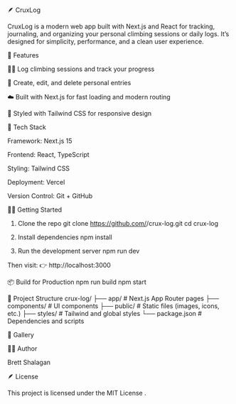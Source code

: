 🪶 CruxLog

CruxLog is a modern web app built with Next.js and React for tracking, journaling, and organizing your personal climbing sessions or daily logs.
It’s designed for simplicity, performance, and a clean user experience.

🚀 Features

🧗‍♂️ Log climbing sessions and track your progress

📝 Create, edit, and delete personal entries

☁️ Built with Next.js for fast loading and modern routing

🎨 Styled with Tailwind CSS for responsive design

🧰 Tech Stack

Framework: Next.js 15

Frontend: React, TypeScript

Styling: Tailwind CSS

Deployment: Vercel

Version Control: Git + GitHub

🧑‍💻 Getting Started

1. Clone the repo
   git clone https://github.com/<your-username>/crux-log.git
   cd crux-log

2. Install dependencies
   npm install

3. Run the development server
   npm run dev

Then visit:
👉 http://localhost:3000

📦 Build for Production
npm run build
npm start

📁 Project Structure
crux-log/
├── app/ # Next.js App Router pages
├── components/ # UI components
├── public/ # Static files (images, icons, etc.)
├── styles/ # Tailwind and global styles
└── package.json # Dependencies and scripts

📸 Gallery



🧑‍🎨 Author

Brett Shalagan

🪶 License

This project is licensed under the MIT License
.

